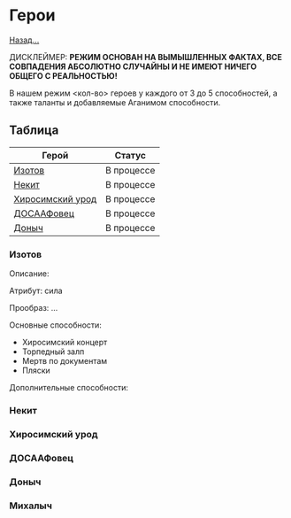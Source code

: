 # Герои

[Назад...](README_RU.md)

ДИСКЛЕЙМЕР: **РЕЖИМ ОСНОВАН НА ВЫМЫШЛЕННЫХ ФАКТАХ, ВСЕ СОВПАДЕНИЯ АБСОЛЮТНО СЛУЧАЙНЫ И НЕ ИМЕЮТ НИЧЕГО ОБЩЕГО С РЕАЛЬНОСТЬЮ!**

В нашем режим <кол-во> героев у каждого от 3 до 5 способностей, а также таланты и добавляемые Аганимом способности.

## Таблица

| Герой | Статус |
|-------|--------|
|[Изотов](#изотов)|В процессе|
|[Некит](#некит)|В процессе|
|[Хиросимский урод](#хиросимский-урод)|В процессе|
|[ДОСААФовец](#досаафовец)|В процессе|
|[Доныч](#доныч)|В процессе|

### Изотов

Описание:

Атрибут: сила

Прообраз: ...

Основные способности:

- Хиросимский концерт
- Торпедный залп
- Мертв по документам
- Пляски

Дополнительные способности:

### Некит

### Хиросимский урод

### ДОСААФовец

### Доныч

### Михалыч
